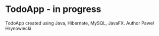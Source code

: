 # TodoApp - in progress
TodoApp created using Java, Hibernate, MySQL, JavaFX.
Author
Paweł Hrynowiecki
